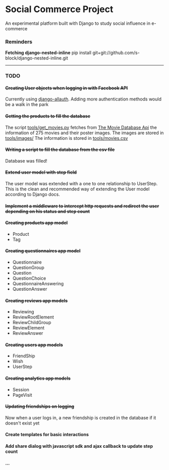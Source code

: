 # Social Commerce Project
An experimental platform built with Django to study social influence in e-commerce

### Reminders
**Fetching django-nested-inline**
pip install git+git://github.com/s-block/django-nested-inline.git
* * *
### TODO
#### ~~Creating User objects when logging in with Facebook API~~
Currently using [django-allauth](https://github.com/pennersr/django-allauth).
Adding more authentication methods would be a walk in the park
#### ~~Getting the products to fill the database~~
The script [tools/get_movies.py](https://github.com/felix-d/social-commerce-project/blob/master/tools/get_movies.py) fetches from [The Movie Database Api](https://www.themoviedb.org/documentation/api) the information of 275 movies and their poster images.
The images are stored in [tools/images/](https://github.com/felix-d/social-commerce-project/tree/master/tools/images)
The information is stored in [tools/movies.csv](https://github.com/felix-d/social-commerce-project/blob/master/tools/movies.csv#L9)
#### ~~Writing a script to fill the database from the csv file~~
Database was filled!
#### ~~Extend user model with step field~~
The user model was extended with a one to one relationship to UserStep. This is the clean and recommended way of extending the User model
according to Django docs.
#### ~~Implement a middleware to intercept http requests and redirect the user depending on his status and step count~~
#### ~~Creating products app model~~

* Product
* Tag

#### ~~Creating questionnaires app model~~

* Questionnaire
* QuestionGroup
* Question
* QuestionChoice
* QuestionnaireAnswering
* QuestionAnswer

#### ~~Creating reviews app models~~

* Reviewing
* ReviewRootElement
* ReviewChildGroup
* ReviewElement
* ReviewAnswer

#### ~~Creating users app models~~

* FriendShip
* Wish
* UserStep

#### ~~Creating analytics app models~~

* Session
* PageVisit

#### ~~Updating friendships on logging~~

Now when a user logs in, a new friendship is created in the database if it doesn't exist yet

#### Create templates for basic interactions
#### Add share dialog with javascript sdk and ajax callback to update step count
#### ...
